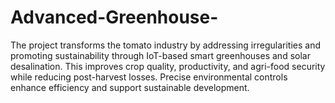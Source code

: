 # Advanced-Greenhouse-
 The project transforms the tomato industry by addressing irregularities and promoting sustainability through IoT-based smart greenhouses and solar desalination. This improves crop quality, productivity, and agri-food security while reducing post-harvest losses. Precise environmental controls enhance efficiency and support sustainable development.
